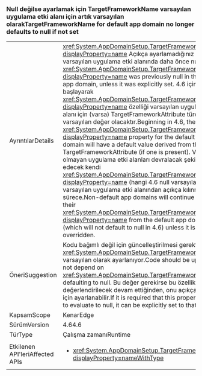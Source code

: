 ### <a name="targetframeworkname-for-default-app-domain-no-longer-defaults-to-null-if-not-set"></a><span data-ttu-id="12946-101">Null değilse ayarlamak için TargetFrameworkName varsayılan uygulama etki alanı için artık varsayılan olarak</span><span class="sxs-lookup"><span data-stu-id="12946-101">TargetFrameworkName for default app domain no longer defaults to null if not set</span></span>

|   |   |
|---|---|
|<span data-ttu-id="12946-102">Ayrıntılar</span><span class="sxs-lookup"><span data-stu-id="12946-102">Details</span></span>|<span data-ttu-id="12946-103"><xref:System.AppDomainSetup.TargetFrameworkName?displayProperty=name> Açıkça ayarlamadığınız sürece varsayılan uygulama etki alanında daha önce null idi.</span><span class="sxs-lookup"><span data-stu-id="12946-103">The <xref:System.AppDomainSetup.TargetFrameworkName?displayProperty=name> was previously null in the default app domain, unless it was explicitly set.</span></span> <span data-ttu-id="12946-104">4.6 içinde başlayarak <xref:System.AppDomainSetup.TargetFrameworkName?displayProperty=name> özelliği varsayılan uygulama etki alanı için (varsa) TargetFrameworkAttribute türetilmiş bir varsayılan değer olacaktır.</span><span class="sxs-lookup"><span data-stu-id="12946-104">Beginning in 4.6, the <xref:System.AppDomainSetup.TargetFrameworkName?displayProperty=name> property for the default app domain will have a default value derived from the TargetFrameworkAttribute (if one is present).</span></span> <span data-ttu-id="12946-105">Varsayılan olmayan uygulama etki alanları devralacak şekilde devam edecek kendi <xref:System.AppDomainSetup.TargetFrameworkName?displayProperty=name> (hangi 4.6 null varsayılan değil) varsayılan uygulama etki alanından açıkça kılınmadığı sürece.</span><span class="sxs-lookup"><span data-stu-id="12946-105">Non-default app domains will continue to inherit their <xref:System.AppDomainSetup.TargetFrameworkName?displayProperty=name> from the default app domain (which will not default to null in 4.6) unless it is explicitly overridden.</span></span>|
|<span data-ttu-id="12946-106">Öneri</span><span class="sxs-lookup"><span data-stu-id="12946-106">Suggestion</span></span>|<span data-ttu-id="12946-107">Kodu bağımlı değil için güncelleştirilmesi gerektiğini <xref:System.AppDomainSetup.TargetFrameworkName> null varsayılan olarak ayarlanıyor.</span><span class="sxs-lookup"><span data-stu-id="12946-107">Code should be updated to not depend on <xref:System.AppDomainSetup.TargetFrameworkName> defaulting to null.</span></span> <span data-ttu-id="12946-108">Bu değer gerekirse bu özellik null olarak değerlendirilecek devam ettiğinden, onu açıkça bu değer için ayarlanabilir.</span><span class="sxs-lookup"><span data-stu-id="12946-108">If it is required that this property continue to evaluate to null, it can be explicitly set to that value.</span></span>|
|<span data-ttu-id="12946-109">Kapsam</span><span class="sxs-lookup"><span data-stu-id="12946-109">Scope</span></span>|<span data-ttu-id="12946-110">Kenar</span><span class="sxs-lookup"><span data-stu-id="12946-110">Edge</span></span>|
|<span data-ttu-id="12946-111">Sürüm</span><span class="sxs-lookup"><span data-stu-id="12946-111">Version</span></span>|<span data-ttu-id="12946-112">4.6</span><span class="sxs-lookup"><span data-stu-id="12946-112">4.6</span></span>|
|<span data-ttu-id="12946-113">Tür</span><span class="sxs-lookup"><span data-stu-id="12946-113">Type</span></span>|<span data-ttu-id="12946-114">Çalışma zamanı</span><span class="sxs-lookup"><span data-stu-id="12946-114">Runtime</span></span>|
|<span data-ttu-id="12946-115">Etkilenen API'leri</span><span class="sxs-lookup"><span data-stu-id="12946-115">Affected APIs</span></span>|<ul><li><xref:System.AppDomainSetup.TargetFrameworkName?displayProperty=nameWithType></li></ul>|

